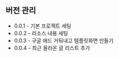 ## 버전 관리
* 0.0.1 - 기본 프로젝트 세팅
* 0.0.2 - 리소스 내용 세팅
* 0.0.3 - 구글 애드 거둬내고 템플릿화면 만들기
* 0.0.4 - 최근 올라온 글 리스트 추가